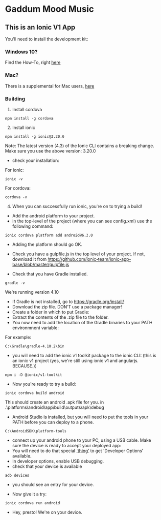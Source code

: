 # Gaddum Mood Music
## This is an Ionic V1 App
You'll need to install the development kit:
### Windows 10?
Find the How-To, right [here](https://github.com/AliceDigitalLabs/SupportingLiveProjects_2018/wiki/Ionic-and-Cordova-on-Win-10)  

### Mac?
There is a supplemental for Mac users, [here](https://github.com/AliceDigitalLabs/Supporting_LiveProjects_2019/wiki/Ionic-and-Cordova-on-Win-10:-Mac-Supplemental)

### Building



1. Install cordova

```
npm install -g cordova
```

2. Install ionic
```
npm install -g ionic@3.20.0
```  

Note: The latest version (4.3) of the Ionic CLI contains a breaking change. Make sure you use the above version: 3.20.0


* check your installation:

For ionic:  

```
ionic -v
```

For cordova: 
```
cordova -v
```

4. When you can successfully run ionic, you're on to trying a build!  

* Add the android platform to your project.
 * in the top-level of the project (where you can see config.xml) use the following command:

```
ionic cordova platform add android@6.3.0
```

* Adding the platform should go OK.


* Check you have a gulpfile.js in the top level of your project. If not, download it from https://github.com/ionic-team/ionic-app-base/blob/master/gulpfile.js  

* Check that you have Gradle installed.
```
gradle -v
```
We're running version 4.10

* If Gradle is not installed, go to https://gradle.org/install/
 * Download the zip file. DON'T use a package manager!
 * Create a folder in which to put Gradle: 
 * Extract the contents of the .zip file to the folder.
 * You now need to add the location of the Gradle binaries to your PATH environmnent variable:
 
 For example:
 ```
 C:\Gradle\gradle-4.10.2\bin
 ```

* you will need to add the ionic v1 toolkit  package to the ionic CLI:
(this is an ionic v1 project (yes, we're still using ionic v1 and angularjs. BECAUSE.))

```
npm i -D @ionic/v1-toolkit
```


* Now you're ready to try a build:

```
ionic cordova build android
```

This should create an android .apk file for you. in .\platforms\android\app\build\outputs\apk\debug

* Android Studio is installed, but you will need to put the tools in your PATH before you can deploy to a phone.

```
C:\AndroidSDK\platform-tools
```

* connect up your android phone to your PC, using a USB cable. Make sure the device is ready to accept your deployed app:
 * You will need to do that special ['thing'](https://www.digitaltrends.com/mobile/how-to-get-developer-options-on-android/) to get 'Developer Options' available.
 * In developer options, enable USB debugging.
* check that your device is available
```
adb devices
```

* you should see an entry for your device.



* Now give it a try:


```
ionic cordova run android
```

* Hey, presto! We're on your device.

